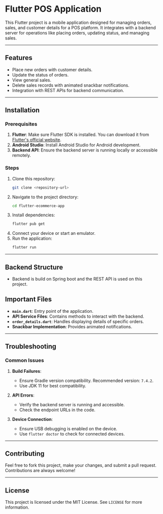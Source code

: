 

# Flutter POS Application

This Flutter project is a mobile application designed for managing orders, sales, and customer details for a POS platform. It integrates with a backend server for operations like placing orders, updating status, and managing sales.

---

## Features
- Place new orders with customer details.
- Update the status of orders.
- View general sales.
- Delete sales records with animated snackbar notifications.
- Integration with REST APIs for backend communication.

---

## Installation

### Prerequisites
1. **Flutter**: Make sure Flutter SDK is installed. You can download it from [Flutter's official website](https://flutter.dev/docs/get-started/install).
2. **Android Studio**: Install Android Studio for Android development.
3. **Backend API**: Ensure the backend server is running locally or accessible remotely.

### Steps
1. Clone this repository:
   ```bash
   git clone <repository-url>
   ```
2. Navigate to the project directory:
   ```bash
   cd flutter-ecommerce-app
   ```
3. Install dependencies:
   ```bash
   flutter pub get
   ```
4. Connect your device or start an emulator.
5. Run the application:
   ```bash
   flutter run
   ```

---

## Backend Structure
- Backend is build on Spring boot and the REST API is used on this project.


## Important Files
- **`main.dart`**: Entry point of the application.
- **API Service Files**: Contains methods to interact with the backend.
- **`order_details.dart`**: Handles displaying details of specific orders.
- **Snackbar Implementation**: Provides animated notifications.

---

## Troubleshooting

### Common Issues
1. **Build Failures**:
   - Ensure Gradle version compatibility. Recommended version: `7.4.2`.
   - Use JDK 11 for best compatibility.

2. **API Errors**:
   - Verify the backend server is running and accessible.
   - Check the endpoint URLs in the code.

3. **Device Connection**:
   - Ensure USB debugging is enabled on the device.
   - Use `flutter doctor` to check for connected devices.

---

## Contributing
Feel free to fork this project, make your changes, and submit a pull request. Contributions are always welcome!

---

## License
This project is licensed under the MIT License. See `LICENSE` for more information.

